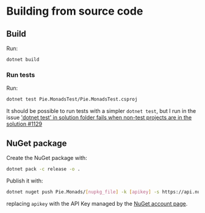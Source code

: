 # Building from source code
## Build
Run:

```
dotnet build
```

### Run tests
Run:

```bash
dotnet test Pie.MonadsTest/Pie.MonadsTest.csproj
```

It should be possible to run tests with a simpler `dotnet test`, but I run in the issue ['dotnet test' in solution folder fails when non-test projects are in the solution #1129](http://wiki.c2.com/?PrimitiveObsession)

## NuGet package
Create the NuGet package with:

```bash
dotnet pack -c release -o .
```

Publish it with:

```bash
dotnet nuget push Pie.Monads/[nupkg_file] -k [apikey] -s https://api.nuget.org/v3/index.json
```

replacing `apikey` with the API Key managed by the [NuGet account page](https://www.nuget.org/account/apikeys).
